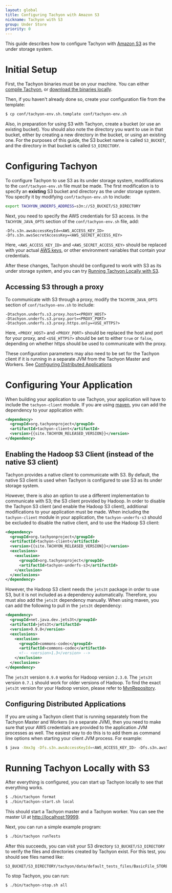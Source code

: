 ```yaml
---
layout: global
title: Configuring Tachyon with Amazon S3
nickname: Tachyon with S3
group: Under Store
priority: 0
---
```


This guide describes how to configure Tachyon with [Amazon S3](https://aws.amazon.com/s3/) as the
under storage system.

# Initial Setup

First, the Tachyon binaries must be on your machine. You can either
[compile Tachyon](Building-Tachyon-Master-Branch.html), or
[download the binaries locally](Running-Tachyon-Locally.html).

Then, if you haven't already done so, create your configuration file from the template:

```bash
$ cp conf/tachyon-env.sh.template conf/tachyon-env.sh
```

Also, in preparation for using S3 with Tachyon, create a bucket (or use an existing bucket). You
should also note the directory you want to use in that bucket, either by creating a new directory in
the bucket, or using an existing one. For the purposes of this guide, the S3 bucket name is called
`S3_BUCKET`, and the directory in that bucket is called `S3_DIRECTORY`.

# Configuring Tachyon

To configure Tachyon to use S3 as its under storage system, modifications to the
`conf/tachyon-env.sh` file must be made. The first modification is to specify an **existing** S3
bucket and directory as the under storage system. You specify it by modifying `conf/tachyon-env.sh`
to include:

```bash
export TACHYON_UNDERFS_ADDRESS=s3n://S3_BUCKET/S3_DIRECTORY
```

Next, you need to specify the AWS credentials for S3 access. In the `TACHYON_JAVA_OPTS` section of
the `conf/tachyon-env.sh` file, add:

    -Dfs.s3n.awsAccessKeyId=<AWS_ACCESS_KEY_ID>
    -Dfs.s3n.awsSecretAccessKey=<AWS_SECRET_ACCESS_KEY>

Here, `<AWS_ACCESS_KEY_ID>` and `<AWS_SECRET_ACCESS_KEY>` should be replaced with your actual
[AWS keys](https://aws.amazon.com/developers/access-keys), or other environment variables that
contain your credentials.

After these changes, Tachyon should be configured to work with S3 as its under storage system, and
you can try [Running Tachyon Locally with S3](#running-tachyon-locally-with-s3).

## Accessing S3 through a proxy

To communicate with S3 through a proxy, modify the `TACHYON_JAVA_OPTS` section of
`conf/tachyon-env.sh` to include:

	-Dtachyon.underfs.s3.proxy.host=<PROXY_HOST>
	-Dtachyon.underfs.s3.proxy.port=<PROXY_PORT>
	-Dtachyon.underfs.s3.proxy.https.only=<USE_HTTPS?>

Here, `<PROXY_HOST>` and `<PROXY_PORT>` should be replaced the host and port for your proxy, and
`<USE_HTTPS?>` should be set to either `true` or `false`, depending on whether https should be
used to communicate with the proxy.

These configuration parameters may also need to be set for the Tachyon client if it is running in
a separate JVM from the Tachyon Master and Workers. See
[Configuring Distributed Applications](#configuring-distributed-applications)

# Configuring Your Application

When building your application to use Tachyon, your application will have to include the
`tachyon-client` module. If you are using [maven](https://maven.apache.org/), you can add the
dependency to your application with:

```xml
<dependency>
  <groupId>org.tachyonproject</groupId>
  <artifactId>tachyon-client</artifactId>
  <version>{{site.TACHYON_RELEASED_VERSION}}</version>
</dependency>
```

## Enabling the Hadoop S3 Client (instead of the native S3 client)

Tachyon provides a native client to communicate with S3. By default, the native S3 client is used
when Tachyon is configured to use S3 as its under storage system.

However, there is also an option to use a different implementation to communicate with S3; the S3
client provided by Hadoop. In order to disable the Tachyon S3 client (and enable the Hadoop S3
client), additional modifications to your application must be made. When including the
`tachyon-client` module in your application, the `tachyon-underfs-s3` should be excluded to disable
the native client, and to use the Hadoop S3 client:

```xml
<dependency>
  <groupId>org.tachyonproject</groupId>
  <artifactId>tachyon-client</artifactId>
  <version>{{site.TACHYON_RELEASED_VERSION}}</version>
  <exclusions>
    <exclusion>
      <groupId>org.tachyonproject</groupId>
      <artifactId>tachyon-underfs-s3</artifactId>
    </exclusion>
  </exclusions>
</dependency>
```

However, the Hadoop S3 client needs the `jets3t` package in order to use S3, but it is not included
as a dependency automatically. Therefore, you must also add the `jets3t` dependency manually. When
using maven, you can add the following to pull in the `jets3t` dependency:

```xml
<dependency>
  <groupId>net.java.dev.jets3t</groupId>
  <artifactId>jets3t</artifactId>
  <version>0.9.0</version>
  <exclusions>
    <exclusion>
      <groupId>commons-codec</groupId>
      <artifactId>commons-codec</artifactId>
      <!-- <version>1.3</version> -->
    </exclusion>
  </exclusions>
</dependency>
```

The `jets3t` version `0.9.0` works for Hadoop version `2.3.0`. The `jets3t` version `0.7.1` should
work for older versions of Hadoop. To find the exact `jets3t` version for your Hadoop version,
please refer to [MvnRepository](http://mvnrepository.com/).

## Configuring Distributed Applications

If you are using a Tachyon client that is running separately from the Tachyon Master and Workers (in
a separate JVM), then you need to make sure that your AWS credentials are provided to the
application JVM processes as well. The easiest way to do this is to add them as command line options
when starting your client JVM process. For example:

```bash
$ java -Xmx3g -Dfs.s3n.awsAccessKeyId=<AWS_ACCESS_KEY_ID> -Dfs.s3n.awsSecretAccessKey=<AWS_SECRET_ACCESS_KEY> -cp my_application.jar com.MyApplicationClass myArgs
```

# Running Tachyon Locally with S3

After everything is configured, you can start up Tachyon locally to see that everything works.

```bash
$ ./bin/tachyon format
$ ./bin/tachyon-start.sh local
```

This should start a Tachyon master and a Tachyon worker. You can see the master UI at
[http://localhost:19999](http://localhost:19999).

Next, you can run a simple example program:

```bash
$ ./bin/tachyon runTests
```

After this succeeds, you can visit your S3 directory `S3_BUCKET/S3_DIRECTORY` to verify the files
and directories created by Tachyon exist. For this test, you should see files named like:

    S3_BUCKET/S3_DIRECTORY/tachyon/data/default_tests_files/BasicFile_STORE_SYNC_PERSIST

To stop Tachyon, you can run:

```bash
$ ./bin/tachyon-stop.sh all
```
